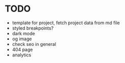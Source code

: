 # TODO

- template for project, fetch project data from md file
- styled breakpoints?
- dark mode
- og image
- check seo in general
- 404 page
- analytics
